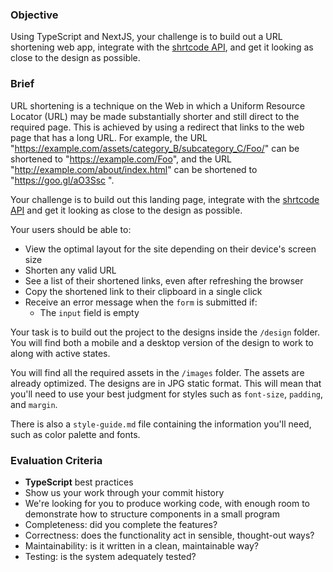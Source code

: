 ### Objective

Using TypeScript and NextJS, your challenge is to build out a URL shortening web app, integrate with the [shrtcode API](https://app.shrtco.de/docs), and get it looking as close to the design as possible.

### Brief

URL shortening is a technique on the Web in which a Uniform Resource Locator (URL) may be made substantially shorter and still direct to the required page. This is achieved by using a redirect that links to the web page that has a long URL. For example, the URL "https://example.com/assets/category_B/subcategory_C/Foo/" can be shortened to "https://example.com/Foo", and the URL "http://example.com/about/index.html" can be shortened to "https://goo.gl/aO3Ssc ".

Your challenge is to build out this landing page, integrate with the [shrtcode API](https://app.shrtco.de/docs) and get it looking as close to the design as possible.

Your users should be able to:

-   View the optimal layout for the site depending on their device's screen size
-   Shorten any valid URL
-   See a list of their shortened links, even after refreshing the browser
-   Copy the shortened link to their clipboard in a single click
-   Receive an error message when the `form` is submitted if:
    -   The `input` field is empty

Your task is to build out the project to the designs inside the `/design` folder. You will find both a mobile and a desktop version of the design to work to along with active states.

You will find all the required assets in the `/images` folder. The assets are already optimized. The designs are in JPG static format. This will mean that you'll need to use your best judgment for styles such as `font-size`, `padding`, and `margin`.

There is also a `style-guide.md` file containing the information you'll need, such as color palette and fonts.

### Evaluation Criteria

-   **TypeScript** best practices
-   Show us your work through your commit history
-   We're looking for you to produce working code, with enough room to demonstrate how to structure components in a small program
-   Completeness: did you complete the features?
-   Correctness: does the functionality act in sensible, thought-out ways?
-   Maintainability: is it written in a clean, maintainable way?
-   Testing: is the system adequately tested?